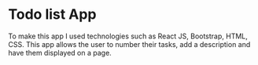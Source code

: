 # Todo list App

To make this app I used technologies such as React JS, Bootstrap, HTML, CSS.
This app allows the user to number their tasks, add a description and have them displayed on a page.
